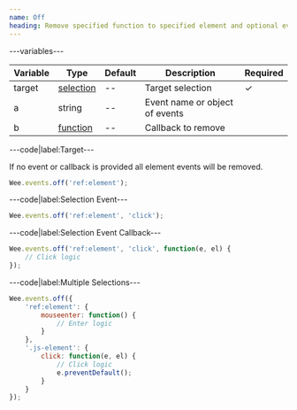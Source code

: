 ```yaml
---
name: Off
heading: Remove specified function to specified element and optional event and function
---
```


---variables---

| Variable | Type| Default | Description | Required |
| -- | -- | -- | -- | -- |
| target | [selection](/script#selection) | -- | Target selection | ✓ |
| a | string | -- | Event name or object of events ||
| b | [function](/script/#functions) | -- | Callback to remove ||

---code|label:Target---

If no event or callback is provided all element events will be removed.

```javascript
Wee.events.off('ref:element');
```

---code|label:Selection Event---

```javascript
Wee.events.off('ref:element', 'click');
```

---code|label:Selection Event Callback---

```javascript
Wee.events.off('ref:element', 'click', function(e, el) {
	// Click logic
});
```

---code|label:Multiple Selections---

```javascript
Wee.events.off({
	'ref:element': {
		mouseenter: function() {
			// Enter logic
		}
	},
	'.js-element': {
		click: function(e, el) {
			// Click logic
			e.preventDefault();
		}
	}
});
```